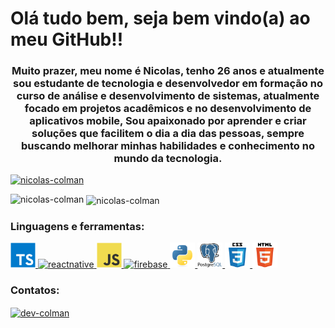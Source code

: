 <h1 aling='center' >Olá tudo bem, seja bem vindo(a) ao meu GitHub!!</h1>
<h3 align="center">Muito prazer, meu nome é Nicolas, tenho 26 anos e atualmente sou estudante de tecnologia e desenvolvedor em formação no curso de análise e desenvolvimento de sistemas, atualmente focado em projetos acadêmicos e no desenvolvimento de aplicativos mobile, Sou apaixonado por aprender e criar soluções que facilitem o dia a dia das pessoas, sempre buscando melhorar minhas habilidades e conhecimento no mundo da tecnologia.</h3>

<p align="left"> <a href="https://github.com/ryo-ma/github-profile-trophy"><img src="https://github-profile-trophy.vercel.app/?username=nicolas-colman" alt="nicolas-colman" /></a> </p>


<p><img align="left" src="https://github-readme-stats.vercel.app/api/top-langs?username=nicolas-colman&show_icons=true&locale=pt-Br&layout=compact&theme=dark" alt="nicolas-colman" /></p>

<p>&nbsp;<img align="center" src="https://github-readme-stats.vercel.app/api?username=nicolas-colman&show_icons=true&theme=dark&locale=pt-Br" alt="nicolas-colman" /></p>


<h3 align="left">Linguagens e ferramentas:</h3>
<p align="left"> 
<a href="https://www.typescriptlang.org/" target="_blank" rel="noreferrer"> <img src="https://raw.githubusercontent.com/devicons/devicon/master/icons/typescript/typescript-original.svg" alt="typescript" width="40" height="40"/> </a> <a href="https://reactnative.dev/" target="_blank" rel="noreferrer"> <img src="https://reactnative.dev/img/header_logo.svg" alt="reactnative" width="40" height="40"/> </a> <a href="https://developer.mozilla.org/en-US/docs/Web/JavaScript" target="_blank" rel="noreferrer"> <img src="https://raw.githubusercontent.com/devicons/devicon/master/icons/javascript/javascript-original.svg" alt="javascript" width="40" height="40"/> </a> <a href="https://firebase.google.com/" target="_blank" rel="noreferrer"> <img src="https://www.vectorlogo.zone/logos/firebase/firebase-icon.svg" alt="firebase" width="40" height="40"/> </a> <a href="https://www.python.org" target="_blank" rel="noreferrer"> <img src="https://raw.githubusercontent.com/devicons/devicon/master/icons/python/python-original.svg" alt="python" width="40" height="40"/> </a> <a href="https://www.postgresql.org" target="_blank" rel="noreferrer"> <img src="https://raw.githubusercontent.com/devicons/devicon/master/icons/postgresql/postgresql-original-wordmark.svg" alt="postgresql" width="40" height="40"/> </a> <a href="https://www.w3schools.com/css/" target="_blank" rel="noreferrer"> <img src="https://raw.githubusercontent.com/devicons/devicon/master/icons/css3/css3-original-wordmark.svg" alt="css3" width="40" height="40"/> </a> <a href="https://www.w3.org/html/" target="_blank" rel="noreferrer"> <img src="https://raw.githubusercontent.com/devicons/devicon/master/icons/html5/html5-original-wordmark.svg" alt="html5" width="40" height="40"/> </a> </p>

<h3 align="left">Contatos:</h3>
<p align="left">
<a href="https://linkedin.com/in/dev-colman" target="blank"><img align="center" src="https://raw.githubusercontent.com/rahuldkjain/github-profile-readme-generator/master/src/images/icons/Social/linked-in-alt.svg" alt="dev-colman" height="30" width="40" /></a>
</p>

